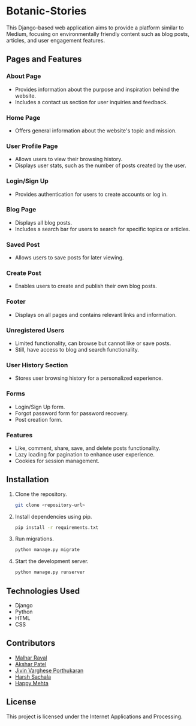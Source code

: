# Botanic-Stories
This Django-based web application aims to provide a platform similar to Medium, focusing on environmentally friendly content such as blog posts, articles, and user engagement features.

## Pages and Features

### About Page
- Provides information about the purpose and inspiration behind the website.
- Includes a contact us section for user inquiries and feedback.

### Home Page
- Offers general information about the website's topic and mission.

### User Profile Page
- Allows users to view their browsing history.
- Displays user stats, such as the number of posts created by the user.

### Login/Sign Up
- Provides authentication for users to create accounts or log in.

### Blog Page
- Displays all blog posts.
- Includes a search bar for users to search for specific topics or articles.

### Saved Post
- Allows users to save posts for later viewing.

### Create Post
- Enables users to create and publish their own blog posts.

### Footer
- Displays on all pages and contains relevant links and information.

### Unregistered Users
- Limited functionality, can browse but cannot like or save posts.
- Still, have access to blog and search functionality.

### User History Section
- Stores user browsing history for a personalized experience.

### Forms
- Login/Sign Up form.
- Forgot password form for password recovery.
- Post creation form.

### Features
- Like, comment, share, save, and delete posts functionality.
- Lazy loading for pagination to enhance user experience.
- Cookies for session management.

## Installation
1. Clone the repository.
    ```bash
    git clone <repository-url>
    ```
2. Install dependencies using pip.
    ```bash
    pip install -r requirements.txt
    ```
3. Run migrations.
    ```bash
    python manage.py migrate
    ```
4. Start the development server.
    ```bash
    python manage.py runserver
    ```

## Technologies Used
- Django
- Python
- HTML
- CSS

## Contributors
- [Malhar Raval](https://github.com/malhxr)
- [Akshar Patel](https://github.com/akshar2223)
- [Jivin Varghese Porthukaran](https://github.com/JivinVarghese)
- [Harsh Sachala](https://github.com/sachalah)
- [Happy Mehta](https://github.com/HappyMehta)

## License
This project is licensed under the Internet Applications and Processing.
